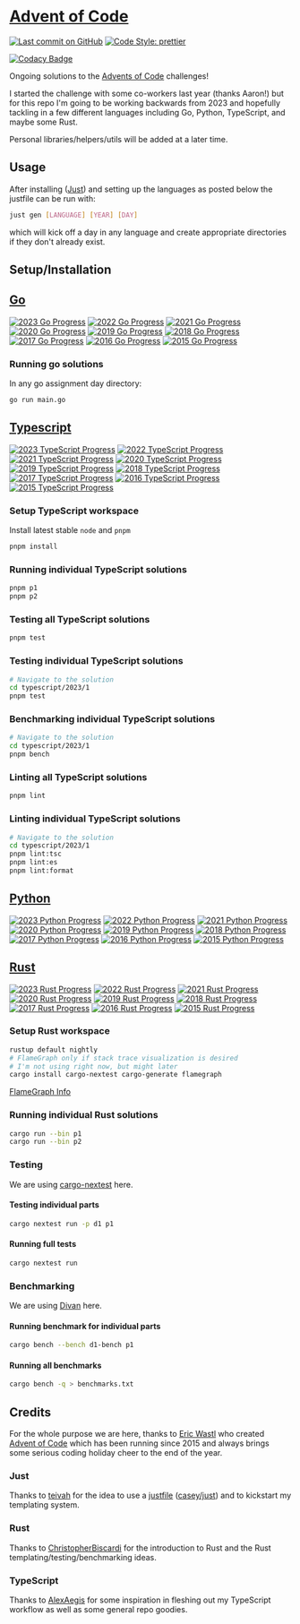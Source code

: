 # [Advent of Code](https://adventofcode.com/)

[![Last commit on GitHub](https://img.shields.io/github/last-commit/colehpage/advent-of-code.svg)](https://github.com/colehpage/advent-of-code)
[![Code Style: prettier](https://img.shields.io/badge/code_style-prettier-ff69b4.svg)](https://github.com/prettier/prettier)

[![Codacy Badge](https://app.codacy.com/project/badge/Grade/582468824308438c88d4f07960719864)](https://app.codacy.com/gh/colehpage/advent-of-code/dashboard?utm_source=gh&utm_medium=referral&utm_content=&utm_campaign=Badge_grade)

Ongoing solutions to the [Advents of Code](https://adventofcode.com/) challenges!

I started the challenge with some co-workers last year (thanks Aaron!) but for this repo I'm going to be working backwards from 2023 and hopefully tackling in a few different languages including Go, Python, TypeScript, and maybe some Rust.

Personal libraries/helpers/utils will be added at a later time.

## Usage

After installing ([Just](https://github.com/casey/just)) and setting up the languages as posted below the justfile can be run with:

```sh
just gen [LANGUAGE] [YEAR] [DAY]
```

which will kick off a day in any language and create appropriate directories if they don't already exist.

## Setup/Installation

## [Go](./go)

[![2023 Go Progress](https://img.shields.io/endpoint?url=https://raw.githubusercontent.com/colehpage/advent-of-code/main/.github/badges/go/2023.json)](/go/2023/)
[![2022 Go Progress](https://img.shields.io/endpoint?url=https://raw.githubusercontent.com/colehpage/advent-of-code/main/.github/badges/go/2022.json)](/go/2022/)
[![2021 Go Progress](https://img.shields.io/endpoint?url=https://raw.githubusercontent.com/colehpage/advent-of-code/main/.github/badges/go/2021.json)](/go/2021/)
[![2020 Go Progress](https://img.shields.io/endpoint?url=https://raw.githubusercontent.com/colehpage/advent-of-code/main/.github/badges/go/2020.json)](/go/2020/)
[![2019 Go Progress](https://img.shields.io/endpoint?url=https://raw.githubusercontent.com/colehpage/advent-of-code/main/.github/badges/go/2019.json)](/go/2019/)
[![2018 Go Progress](https://img.shields.io/endpoint?url=https://raw.githubusercontent.com/colehpage/advent-of-code/main/.github/badges/go/2018.json)](/go/2018/)
[![2017 Go Progress](https://img.shields.io/endpoint?url=https://raw.githubusercontent.com/colehpage/advent-of-code/main/.github/badges/go/2017.json)](/go/2017/)
[![2016 Go Progress](https://img.shields.io/endpoint?url=https://raw.githubusercontent.com/colehpage/advent-of-code/main/.github/badges/go/2016.json)](/go/2016/)
[![2015 Go Progress](https://img.shields.io/endpoint?url=https://raw.githubusercontent.com/colehpage/advent-of-code/main/.github/badges/go/2015.json)](/go/2015/)

### Running go solutions

In any go assignment day directory:

```sh
go run main.go
```

<!-- TODO -->

## [Typescript](./ts)

[![2023 TypeScript Progress](https://img.shields.io/endpoint?url=https://raw.githubusercontent.com/colehpage/advent-of-code/main/.github/badges/typescript/2023.json)](/typescript/2023/)
[![2022 TypeScript Progress](https://img.shields.io/endpoint?url=https://raw.githubusercontent.com/colehpage/advent-of-code/main/.github/badges/typescript/2022.json)](/typescript/2022/)
[![2021 TypeScript Progress](https://img.shields.io/endpoint?url=https://raw.githubusercontent.com/colehpage/advent-of-code/main/.github/badges/typescript/2021.json)](/typescript/2021/)
[![2020 TypeScript Progress](https://img.shields.io/endpoint?url=https://raw.githubusercontent.com/colehpage/advent-of-code/main/.github/badges/typescript/2020.json)](/typescript/2020/)
[![2019 TypeScript Progress](https://img.shields.io/endpoint?url=https://raw.githubusercontent.com/colehpage/advent-of-code/main/.github/badges/typescript/2019.json)](/typescript/2019/)
[![2018 TypeScript Progress](https://img.shields.io/endpoint?url=https://raw.githubusercontent.com/colehpage/advent-of-code/main/.github/badges/typescript/2018.json)](/typescript/2018/)
[![2017 TypeScript Progress](https://img.shields.io/endpoint?url=https://raw.githubusercontent.com/colehpage/advent-of-code/main/.github/badges/typescript/2017.json)](/typescript/2017/)
[![2016 TypeScript Progress](https://img.shields.io/endpoint?url=https://raw.githubusercontent.com/colehpage/advent-of-code/main/.github/badges/typescript/2016.json)](/typescript/2016/)
[![2015 TypeScript Progress](https://img.shields.io/endpoint?url=https://raw.githubusercontent.com/colehpage/advent-of-code/main/.github/badges/typescript/2015.json)](/typescript/2015/)

### Setup TypeScript workspace

Install latest stable `node` and `pnpm`

```sh
pnpm install
```

### Running individual TypeScript solutions

```sh
pnpm p1
pnpm p2
```

### Testing all TypeScript solutions

```sh
pnpm test
```

### Testing individual TypeScript solutions

```sh
# Navigate to the solution
cd typescript/2023/1
pnpm test
```

### Benchmarking individual TypeScript solutions

```sh
# Navigate to the solution
cd typescript/2023/1
pnpm bench
```

### Linting all TypeScript solutions

```sh
pnpm lint
```

### Linting individual TypeScript solutions

```sh
# Navigate to the solution
cd typescript/2023/1
pnpm lint:tsc
pnpm lint:es
pnpm lint:format
```

## [Python](./python)

[![2023 Python Progress](https://img.shields.io/endpoint?url=https://raw.githubusercontent.com/colehpage/advent-of-code/main/.github/badges/python/2023.json)](/python/2023/)
[![2022 Python Progress](https://img.shields.io/endpoint?url=https://raw.githubusercontent.com/colehpage/advent-of-code/main/.github/badges/python/2022.json)](/python/2022/)
[![2021 Python Progress](https://img.shields.io/endpoint?url=https://raw.githubusercontent.com/colehpage/advent-of-code/main/.github/badges/python/2021.json)](/python/2021/)
[![2020 Python Progress](https://img.shields.io/endpoint?url=https://raw.githubusercontent.com/colehpage/advent-of-code/main/.github/badges/python/2020.json)](/python/2020/)
[![2019 Python Progress](https://img.shields.io/endpoint?url=https://raw.githubusercontent.com/colehpage/advent-of-code/main/.github/badges/python/2019.json)](/python/2019/)
[![2018 Python Progress](https://img.shields.io/endpoint?url=https://raw.githubusercontent.com/colehpage/advent-of-code/main/.github/badges/python/2018.json)](/python/2018/)
[![2017 Python Progress](https://img.shields.io/endpoint?url=https://raw.githubusercontent.com/colehpage/advent-of-code/main/.github/badges/python/2017.json)](/python/2017/)
[![2016 Python Progress](https://img.shields.io/endpoint?url=https://raw.githubusercontent.com/colehpage/advent-of-code/main/.github/badges/python/2016.json)](/python/2016/)
[![2015 Python Progress](https://img.shields.io/endpoint?url=https://raw.githubusercontent.com/colehpage/advent-of-code/main/.github/badges/python/2015.json)](/python/2015/)

<!-- TODO -->

## [Rust](./rust)

[![2023 Rust Progress](https://img.shields.io/endpoint?url=https://raw.githubusercontent.com/colehpage/advent-of-code/main/.github/badges/rust/2023.json)](/rust/2023/)
[![2022 Rust Progress](https://img.shields.io/endpoint?url=https://raw.githubusercontent.com/colehpage/advent-of-code/main/.github/badges/rust/2022.json)](/rust/2022/)
[![2021 Rust Progress](https://img.shields.io/endpoint?url=https://raw.githubusercontent.com/colehpage/advent-of-code/main/.github/badges/rust/2021.json)](/rust/2021/)
[![2020 Rust Progress](https://img.shields.io/endpoint?url=https://raw.githubusercontent.com/colehpage/advent-of-code/main/.github/badges/rust/2020.json)](/rust/2020/)
[![2019 Rust Progress](https://img.shields.io/endpoint?url=https://raw.githubusercontent.com/colehpage/advent-of-code/main/.github/badges/rust/2019.json)](/rust/2019/)
[![2018 Rust Progress](https://img.shields.io/endpoint?url=https://raw.githubusercontent.com/colehpage/advent-of-code/main/.github/badges/rust/2018.json)](/rust/2018/)
[![2017 Rust Progress](https://img.shields.io/endpoint?url=https://raw.githubusercontent.com/colehpage/advent-of-code/main/.github/badges/rust/2017.json)](/rust/2017/)
[![2016 Rust Progress](https://img.shields.io/endpoint?url=https://raw.githubusercontent.com/colehpage/advent-of-code/main/.github/badges/rust/2016.json)](/rust/2016/)
[![2015 Rust Progress](https://img.shields.io/endpoint?url=https://raw.githubusercontent.com/colehpage/advent-of-code/main/.github/badges/rust/2015.json)](/rust/2015/)

### Setup Rust workspace

```sh
rustup default nightly
# FlameGraph only if stack trace visualization is desired
# I'm not using right now, but might later
cargo install cargo-nextest cargo-generate flamegraph
```

[FlameGraph Info](https://github.com/brendangregg/FlameGraph?tab=readme-ov-file)


### Running individual Rust solutions

```sh
cargo run --bin p1
cargo run --bin p2
```

### Testing

We are using [cargo-nextest](https://github.com/nextest-rs/nextest) here.

#### Testing individual parts

```sh
cargo nextest run -p d1 p1
```

#### Running full tests

```sh
cargo nextest run
```

### Benchmarking

We are using [Divan](https://github.com/nvzqz/divan) here.

#### Running benchmark for individual parts

```sh
cargo bench --bench d1-bench p1
```

#### Running all benchmarks

```sh
cargo bench -q > benchmarks.txt
```

## Credits

For the whole purpose we are here, thanks to [Eric Wastl](http://was.tl/) who created [Advent of Code](https://adventofcode.com/) which has been running since 2015 and always brings some serious coding holiday cheer to the end of the year.

### Just

Thanks to [teivah](https://github.com/teivah/advent-of-code) for the idea to use a [justfile](justfile) ([casey/just](https://github.com/casey/just)) and to kickstart my templating system.

### Rust

Thanks to [ChristopherBiscardi](https://github.com/ChristopherBiscardi/advent-of-code) for the introduction to Rust and the Rust templating/testing/benchmarking ideas.

### TypeScript

Thanks to [AlexAegis](https://github.com/AlexAegis/advent-of-code) for some inspiration in fleshing out my TypeScript workflow as well as some general repo goodies.
